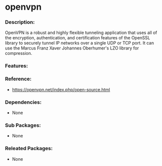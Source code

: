 # openvpn

### Description:
OpenVPN is a robust and highly flexible tunneling application that uses all
of the encryption, authentication, and certification features of the
OpenSSL library to securely tunnel IP networks over a single UDP or TCP
port.  It can use the Marcus Franz Xaver Johannes Oberhumer's LZO library
for compression.

### Features:


### Reference:
* https://openvpn.net/index.php/open-source.html

### Dependencies:
* None

### Sub Packages:
* None

### Releated Packages:
* None